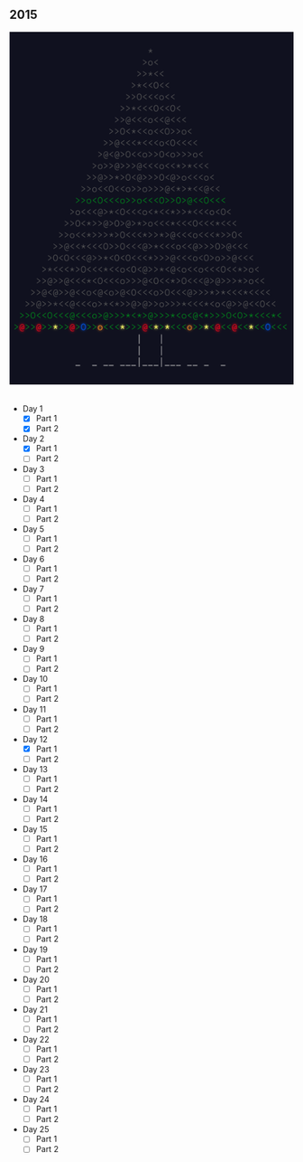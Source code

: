 ## 2015

<div align="center">
<img src='../images/2015.png'>
</div>
<br>

- Day 1
  - [x] Part 1
  - [x] Part 2
- Day 2
  - [x] Part 1
  - [ ] Part 2
- Day 3
  - [ ] Part 1
  - [ ] Part 2
- Day 4
  - [ ] Part 1
  - [ ] Part 2
- Day 5
  - [ ] Part 1
  - [ ] Part 2
- Day 6
  - [ ] Part 1
  - [ ] Part 2
- Day 7
  - [ ] Part 1
  - [ ] Part 2
- Day 8
  - [ ] Part 1
  - [ ] Part 2
- Day 9
  - [ ] Part 1
  - [ ] Part 2
- Day 10
  - [ ] Part 1
  - [ ] Part 2
- Day 11
  - [ ] Part 1
  - [ ] Part 2
- Day 12
  - [x] Part 1
  - [ ] Part 2
- Day 13
  - [ ] Part 1
  - [ ] Part 2
- Day 14
  - [ ] Part 1
  - [ ] Part 2
- Day 15
  - [ ] Part 1
  - [ ] Part 2
- Day 16
  - [ ] Part 1
  - [ ] Part 2
- Day 17
  - [ ] Part 1
  - [ ] Part 2
- Day 18
  - [ ] Part 1
  - [ ] Part 2
- Day 19
  - [ ] Part 1
  - [ ] Part 2
- Day 20
  - [ ] Part 1
  - [ ] Part 2
- Day 21
  - [ ] Part 1
  - [ ] Part 2
- Day 22
  - [ ] Part 1
  - [ ] Part 2
- Day 23
  - [ ] Part 1
  - [ ] Part 2
- Day 24
  - [ ] Part 1
  - [ ] Part 2
- Day 25
  - [ ] Part 1
  - [ ] Part 2
